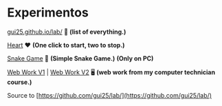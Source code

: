 # Experimentos 

[gui25.github.io/lab/](https://gui25.github.io/lab/) 🚀 **(list of everything.)**

[Heart](https://gui25.github.io/lab/heart/) ❤️ **(One click to start, two to stop.)**

[Snake Game](https://gui25.github.io/lab/sneakgame/) 🐍 **(Simple Snake Game.)**      **(Only on PC)**

[Web Work V1](https://gui25.github.io/lab/WebWork/) | [Web Work V2](https://gui25.github.io/lab/WebWorkv2/) 🖥️ **(web work from my computer technician course.)** 

Source to [https://github.com/gui25/lab/](https://github.com/gui25/lab/)
